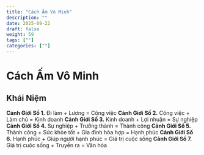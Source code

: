 ```yaml
---
title: "Cách Ấm Vô Minh"
description: ""
date: 2025-09-22
draft: false
weight: 59
tags: [""]
categories: [""]
---
```


# Cách Ấm Vô Minh
<!-- 
**Mã:** 
**Nhóm:**  -->

## Khái Niệm

**Cảnh Giới Số 1.** Đi làm + Lương = Công việc
**Cảnh Giới Số 2.** Công việc + Làm chủ = Kinh doanh
**Cảnh Giới Số 3.** Kinh doanh + Lợi nhuận = Sự nghiệp
**Cảnh Giới Số 4.** Sự nghiệp + Trưởng thành = Thành công
**Cảnh Giới Số 5.** Thành công + Sức khỏe tốt + Gia đình hòa hợp = Hạnh phúc
**Cảnh Giới Số 6.** Hạnh phúc + Giúp người hạnh phúc = Giá trị cuộc sống
**Cảnh Giới Số 7.** Giá trị cuộc sống + Truyền ra = Văn hóa